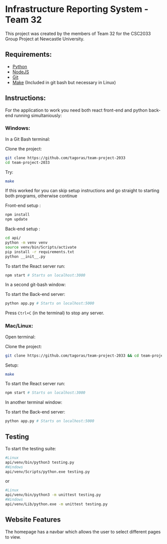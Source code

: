 # Infrastructure Reporting System - Team 32

This project was created by the members of Team 32 for the CSC2033 Group Project at Newcastle University.

## Requirements: 
- [Python](https://www.python.org/)
- [NodeJS](https://nodejs.org/en/download/)
- [Git](https://git-scm.com/)
- [Make](https://www.gnu.org/software/make/) (Included in git bash but necessary in Linux)

## Instructions:
For the application to work you need both react front-end and python back-end running simultaniously:

### Windows:

In a Git Bash terminal:

Clone the project:

```bash
git clone https://github.com/tagoras/team-project-2033
cd team-project-2033
```

Try:

```bash
make
```

If this worked for you can skip setup instructions and go straight to starting both programs, otherwise continue

Front-end setup :

```bash
npm install
npm update
```

Back-end setup :

```bash
cd api/
python -m venv venv
source venv/bin/Scripts/activate
pip install -r requirements.txt
python __init__.py
```


To start the React server run:

```bash
npm start # Starts on localhost:3000
```

In a second git-bash window:

To start the Back-end server:

```bash
python app.py # Starts on localhost:5000
```
Press `Ctrl+C` (in the terminal) to stop any server.

### Mac/Linux:

Open terminal:

Clone the project:
```bash
git clone https://github.com/tagoras/team-project-2033 && cd team-project-2033
```

Setup:
```bash
make
```
To start the React server run:
```bash
npm start # Starts on localhost:3000
```

In another terminal window:

To start the Back-end server:
```bash
python app.py # Starts on localhost:5000
```

## Testing

To start the testing suite:

```bash
#Linux
api/venv/bin/python3 testing.py
#Windows
api/venv/Scripts/python.exe testing.py
```
or

```bash
#Linux
api/venv/bin/python3 -m unittest testing.py
#Windows
api/venv/Lib/python.exe -m unittest testing.py
```



## Website Features

The homepage has a navbar which allows the user to select different pages to view.

